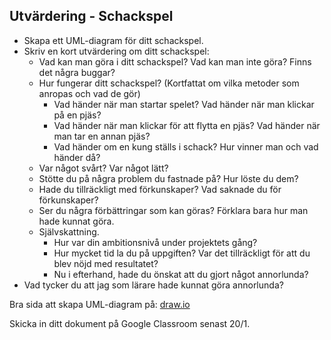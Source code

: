 ## Utvärdering - Schackspel

* Skapa ett UML-diagram för ditt schackspel.
* Skriv en kort utvärdering om ditt schackspel:
  * Vad kan man göra i ditt schackspel? Vad kan man inte göra? Finns det några buggar?
  * Hur fungerar ditt schackspel? (Kortfattat om vilka metoder som anropas och vad de gör)
    * Vad händer när man startar spelet? Vad händer när man klickar på en pjäs?
    * Vad händer när man klickar för att flytta en pjäs? Vad händer när man tar en annan pjäs?
    * Vad händer om en kung ställs i schack? Hur vinner man och vad händer då?
  * Var något svårt? Var något lätt?
  * Stötte du på några problem du fastnade på? Hur löste du dem?
  * Hade du tillräckligt med förkunskaper? Vad saknade du för förkunskaper?
  * Ser du några förbättringar som kan göras? Förklara bara hur man hade kunnat göra.
  * Självskattning.
    * Hur var din ambitionsnivå under projektets gång?
    * Hur mycket tid la du på uppgiften? Var det tillräckligt för att du blev nöjd med resultatet?
    * Nu i efterhand, hade du önskat att du gjort något annorlunda?
* Vad tycker du att jag som lärare hade kunnat göra annorlunda? 

Bra sida att skapa UML-diagram på: [draw.io](https://www.draw.io/)


Skicka in ditt dokument på Google Classroom senast 20/1.
